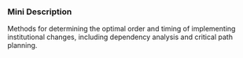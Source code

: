 ### Mini Description

Methods for determining the optimal order and timing of implementing institutional changes, including dependency analysis and critical path planning.
